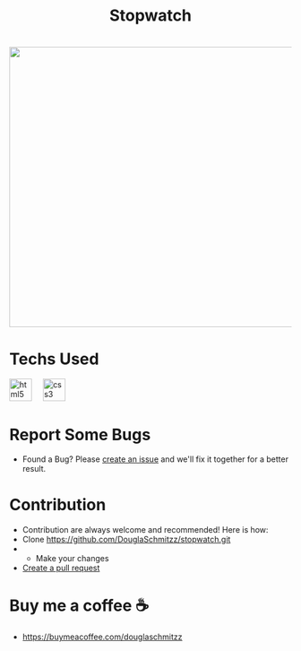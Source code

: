 <h1 align="center">Stopwatch<h1/>

<div align="center">
  <img height="500" width= "900" src="https://github.com/user-attachments/assets/fbe0a77a-1186-4088-8485-f23578867790"/>
</div> 



# Techs Used
<div align="left">
  <img src="https://cdn.jsdelivr.net/gh/devicons/devicon/icons/html5/html5-original.svg" height="40" alt="html5 logo"  />
  <img width="12" />
  <img src="https://cdn.jsdelivr.net/gh/devicons/devicon/icons/css3/css3-original.svg" height="40" alt="css3 logo"  />
</div>



# Report Some Bugs
- Found a Bug? Please  <a href= "https://github.com/DouglaSchmitzz/stopwatch/issues"> create an issue</a> and we'll fix it together for a better result.


# Contribution 


- Contribution are always welcome and recommended! Here is how:
- Clone https://github.com/DouglaSchmitzz/stopwatch.git
- - Make your changes
- <a href= "https://github.com/DouglaSchmitzz/stopwatch/pulls">Create a pull request<a/>

# Buy me a coffee ☕
- https://buymeacoffee.com/douglaschmitzz 
